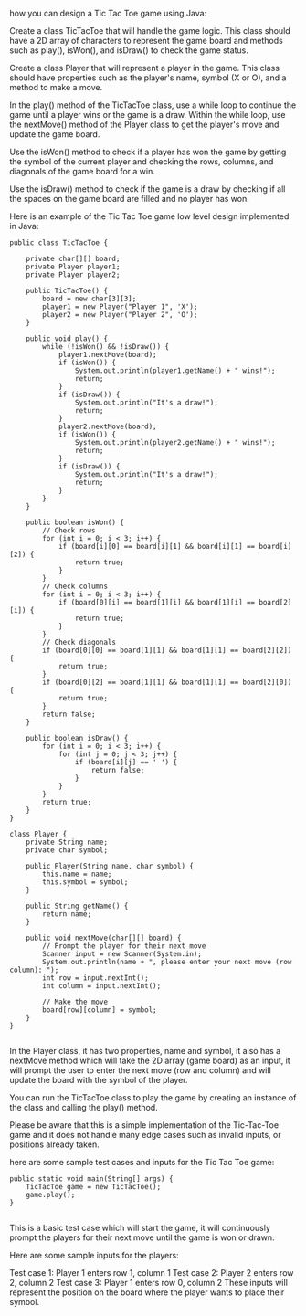 how you can design a Tic Tac Toe game using Java:

Create a class TicTacToe that will handle the game logic. This class should have a 2D array of characters to represent the game board and methods such as play(), isWon(), and isDraw() to check the game status.

Create a class Player that will represent a player in the game. This class should have properties such as the player's name, symbol (X or O), and a method to make a move.

In the play() method of the TicTacToe class, use a while loop to continue the game until a player wins or the game is a draw. Within the while loop, use the nextMove() method of the Player class to get the player's move and update the game board.

Use the isWon() method to check if a player has won the game by getting the symbol of the current player and checking the rows, columns, and diagonals of the game board for a win.

Use the isDraw() method to check if the game is a draw by checking if all the spaces on the game board are filled and no player has won.

Here is an example of the Tic Tac Toe game low level design implemented in Java:


```
public class TicTacToe {

    private char[][] board;
    private Player player1;
    private Player player2;

    public TicTacToe() {
        board = new char[3][3];
        player1 = new Player("Player 1", 'X');
        player2 = new Player("Player 2", 'O');
    }

    public void play() {
        while (!isWon() && !isDraw()) {
            player1.nextMove(board);
            if (isWon()) {
                System.out.println(player1.getName() + " wins!");
                return;
            }
            if (isDraw()) {
                System.out.println("It's a draw!");
                return;
            }
            player2.nextMove(board);
            if (isWon()) {
                System.out.println(player2.getName() + " wins!");
                return;
            }
            if (isDraw()) {
                System.out.println("It's a draw!");
                return;
            }
        }
    }

    public boolean isWon() {
        // Check rows
        for (int i = 0; i < 3; i++) {
            if (board[i][0] == board[i][1] && board[i][1] == board[i][2]) {
                return true;
            }
        }
        // Check columns
        for (int i = 0; i < 3; i++) {
            if (board[0][i] == board[1][i] && board[1][i] == board[2][i]) {
                return true;
            }
        }
        // Check diagonals
        if (board[0][0] == board[1][1] && board[1][1] == board[2][2]) {
            return true;
        }
        if (board[0][2] == board[1][1] && board[1][1] == board[2][0]) {
            return true;
        }
        return false;
    }

    public boolean isDraw() {
        for (int i = 0; i < 3; i++) {
            for (int j = 0; j < 3; j++) {
                if (board[i][j] == ' ') {
                    return false;
                }
            }
        }
        return true;
    }
}

class Player {
    private String name;
    private char symbol;

    public Player(String name, char symbol) {
        this.name = name;
        this.symbol = symbol;
    }

    public String getName() {
        return name;
    }

    public void nextMove(char[][] board) {
        // Prompt the player for their next move
        Scanner input = new Scanner(System.in);
        System.out.println(name + ", please enter your next move (row column): ");
        int row = input.nextInt();
        int column = input.nextInt();

        // Make the move
        board[row][column] = symbol;
    }
}


```



In the Player class, it has two properties, name and symbol, it also has a nextMove method which will take the 2D array (game board) as an input, it will prompt the user to enter the next move (row and column) and will update the board with the symbol of the player.

You can run the TicTacToe class to play the game by creating an instance of the class and calling the play() method.

Please be aware that this is a simple implementation of the Tic-Tac-Toe game and it does not handle many edge cases such as invalid inputs, or positions already taken.

here are some sample test cases and inputs for the Tic Tac Toe game:

```
public static void main(String[] args) {
    TicTacToe game = new TicTacToe();
    game.play();
}


```


This is a basic test case which will start the game, it will continuously prompt the players for their next move until the game is won or drawn.

Here are some sample inputs for the players:

Test case 1: Player 1 enters row 1, column 1
Test case 2: Player 2 enters row 2, column 2
Test case 3: Player 1 enters row 0, column 2
These inputs will represent the position on the board where the player wants to place their symbol.
